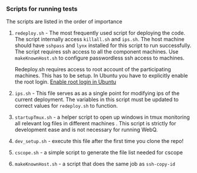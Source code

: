 ### Scripts for running tests

The scripts are listed in the order of importance


1. `redeploy.sh` - The most frequently used script for deploying the code.
   The script internally access `killall.sh` and `ips.sh`.  The host machine
   should have `sshpass` and `lynx` installed for this script to run
   successfully.  The script requires ssh access to all the component machines.
   Use `makeKnownHost.sh` to configure passwordless ssh access to machines.

   Redeploy.sh requires access to root account of the
   participating machines. This has to be setup.
   In Ubuntu you have to explicitly enable the root login.
   [Enable root login in Ubuntu](http://askubuntu.com/questions/44418/how-to-enable-root-login)

2. `ips.sh` - This file serves as as a single point for modifying ips of the
   current deployment. The variables in this script must be updated to correct
   values for `redeploy.sh` to function.

3. `startupTmux.sh` - a helper script to open up windows in tmux monitoring all
   relevant log files in different machines . This script is strictly for
   development ease and is not necessary for running WebQ.

4. `dev_setup.sh` - execute this file after the first time you clone the repo!
5. `cscope.sh` - a simple script to generate the file list needed for cscope
6. `makeKnownHost.sh` - a script that does the same job as `ssh-copy-id`
